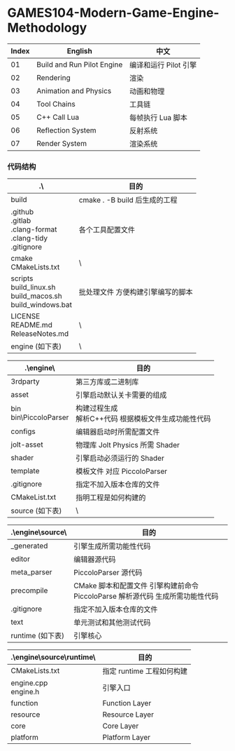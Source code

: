 # GAMES104-Modern-Game-Engine-Methodology

| Index | English                    | 中文                  |
| ----- | -------------------------- | --------------------- |
| 01    | Build and Run Pilot Engine | 编译和运行 Pilot 引擎 |
| 02    | Rendering                  | 渲染                  |
| 03    | Animation and Physics      | 动画和物理            |
| 04    | Tool Chains                | 工具链                |
| 05    | C++ Call Lua               | 每帧执行 Lua 脚本     |
| 06    | Reflection System          | 反射系统              |
| 07    | Render System              | 渲染系统              |

### 代码结构

| .\                                                           | 目的                              |
| ------------------------------------------------------------ | --------------------------------- |
| build                                                        | cmake . -B build 后生成的工程     |
| .github<br />.gitlab<br />.clang-format<br />.clang-tidy<br />.gitignore | 各个工具配置文件                  |
| cmake<br />CMakeLists.txt                                    | \                                 |
| scripts<br />build_linux.sh<br />build_macos.sh<br />build_windows.bat | 批处理文件 方便构建引擎编写的脚本 |
| LICENSE<br />README.md<br />ReleaseNotes.md                  | \                                 |
| engine (如下表)                                              | \                                 |

| .\engine\                  | 目的                                                     |
| -------------------------- | -------------------------------------------------------- |
| 3rdparty                   | 第三方库或二进制库                                       |
| asset                      | 引擎启动默认关卡需要的组成                               |
| bin<br />bin\PiccoloParser | 构建过程生成<br />解析C++代码 根据模板文件生成功能性代码 |
| configs                    | 编辑器启动时所需配置文件                                 |
| jolt-asset                 | 物理库 Jolt Physics 所需 Shader                          |
| shader                     | 引擎启动必须运行的 Shader                                |
| template                   | 模板文件 对应 PiccoloParser                              |
| .gitignore                 | 指定不加入版本仓库的文件                                 |
| CMakeList.txt              | 指明工程是如何构建的                                     |
| source (如下表)            | \                                                        |

| .\engine\source\ | 目的                                                         |
| ---------------- | ------------------------------------------------------------ |
| _generated       | 引擎生成所需功能性代码                                       |
| editor           | 编辑器源代码                                                 |
| meta_parser      | PiccoloParser 源代码                                         |
| precompile       | CMake 脚本和配置文件 引擎构建前命令 PiccoloParse 解析源代码 生成所需功能性代码 |
| .gitignore       | 指定不加入版本仓库的文件                                     |
| text             | 单元测试和其他测试代码                                       |
| runtime (如下表) | 引擎核心                                                     |

| .\engine\source\runtime\ | 目的                      |
| ------------------------ | ------------------------- |
| CMakeLists.txt           | 指定 runtime 工程如何构建 |
| engine.cpp<br />engine.h | 引擎入口                  |
| function                 | Function Layer            |
| resource                 | Resource Layer            |
| core                     | Core Layer                |
| platform                 | Platform Layer            |

